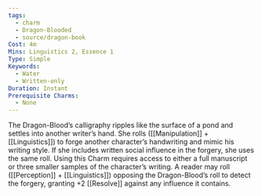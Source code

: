 ```yaml
---
tags:
  - charm
  - Dragon-Blooded
  - source/dragon-book
Cost: 4m
Mins: Linguistics 2, Essence 1
Type: Simple
Keywords:
  - Water
  - Written-only
Duration: Instant
Prerequisite Charms:
  - None
---
```

The Dragon-Blood’s calligraphy ripples like the surface of a pond and settles into another writer’s hand. She rolls ([[Manipulation]] + [[Linguistics]]) to forge another character’s handwriting and mimic his writing style. If she includes written social influence in the forgery, she uses the same roll. Using this Charm requires access to either a full manuscript or three smaller samples of the character’s writing. A reader may roll ([[Perception]] + [[Linguistics]]) opposing the Dragon-Blood’s roll to detect the forgery, granting +2 [[Resolve]] against any influence it contains.